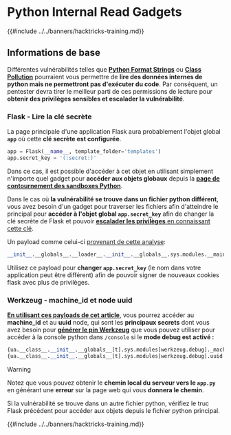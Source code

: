 # Python Internal Read Gadgets

{{#include ../../banners/hacktricks-training.md}}

## Informations de base

Différentes vulnérabilités telles que [**Python Format Strings**](bypass-python-sandboxes/index.html#python-format-string) ou [**Class Pollution**](class-pollution-pythons-prototype-pollution.md) pourraient vous permettre de **lire des données internes de python mais ne permettront pas d'exécuter du code**. Par conséquent, un pentester devra tirer le meilleur parti de ces permissions de lecture pour **obtenir des privilèges sensibles et escalader la vulnérabilité**.

### Flask - Lire la clé secrète

La page principale d'une application Flask aura probablement l'objet global **`app`** où cette **clé secrète est configurée**.
```python
app = Flask(__name__, template_folder='templates')
app.secret_key = '(:secret:)'
```
Dans ce cas, il est possible d'accéder à cet objet en utilisant simplement n'importe quel gadget pour **accéder aux objets globaux** depuis la [**page de contournement des sandboxes Python**](bypass-python-sandboxes/).

Dans le cas où **la vulnérabilité se trouve dans un fichier python différent**, vous avez besoin d'un gadget pour traverser les fichiers afin d'atteindre le principal pour **accéder à l'objet global `app.secret_key`** afin de changer la clé secrète de Flask et pouvoir [**escalader les privilèges** en connaissant cette clé](../../network-services-pentesting/pentesting-web/flask.md#flask-unsign).

Un payload comme celui-ci [provenant de cette analyse](https://ctftime.org/writeup/36082):
```python
__init__.__globals__.__loader__.__init__.__globals__.sys.modules.__main__.app.secret_key
```
Utilisez ce payload pour **changer `app.secret_key`** (le nom dans votre application peut être différent) afin de pouvoir signer de nouveaux cookies flask avec plus de privilèges.

### Werkzeug - machine_id et node uuid

[**En utilisant ces payloads de cet article**](https://vozec.fr/writeups/tweedle-dum-dee/), vous pourrez accéder au **machine_id** et au **uuid** node, qui sont les **principaux secrets** dont vous avez besoin pour [**générer le pin Werkzeug**](../../network-services-pentesting/pentesting-web/werkzeug.md) que vous pouvez utiliser pour accéder à la console python dans `/console` si le **mode debug est activé :**
```python
{ua.__class__.__init__.__globals__[t].sys.modules[werkzeug.debug]._machine_id}
{ua.__class__.__init__.__globals__[t].sys.modules[werkzeug.debug].uuid._node}
```
> [!WARNING]
> Notez que vous pouvez obtenir le **chemin local du serveur vers le `app.py`** en générant une **erreur** sur la page web qui vous **donnera le chemin**.

Si la vulnérabilité se trouve dans un autre fichier python, vérifiez le truc Flask précédent pour accéder aux objets depuis le fichier python principal.

{{#include ../../banners/hacktricks-training.md}}

